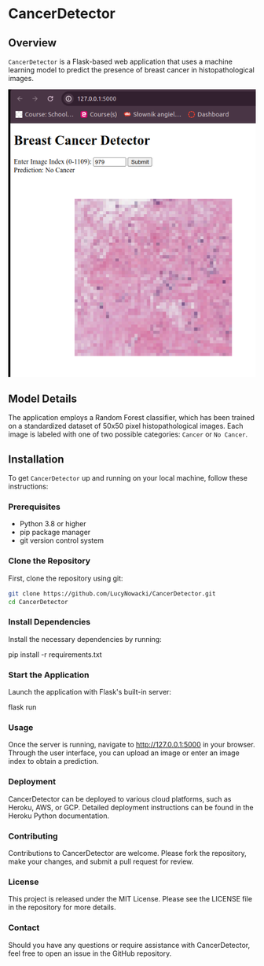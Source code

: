 # CancerDetector

## Overview

`CancerDetector` is a Flask-based web application that uses a machine learning model to predict the presence of breast cancer in histopathological images.

![Breast Cancer Cells](breast_cancer.png)

## Model Details

The application employs a Random Forest classifier, which has been trained on a standardized dataset of 50x50 pixel histopathological images. Each image is labeled with one of two possible categories: `Cancer` or `No Cancer`.

## Installation

To get `CancerDetector` up and running on your local machine, follow these instructions:

### Prerequisites

- Python 3.8 or higher
- pip package manager
- git version control system

### Clone the Repository

First, clone the repository using git:

```bash
git clone https://github.com/LucyNowacki/CancerDetector.git
cd CancerDetector
```
### Install Dependencies
Install the necessary dependencies by running:

pip install -r requirements.txt

### Start the Application
Launch the application with Flask's built-in server:

flask run

### Usage

Once the server is running, navigate to http://127.0.0.1:5000 in your browser. Through the user interface, you can upload an image or enter an image index to obtain a prediction.

### Deployment

CancerDetector can be deployed to various cloud platforms, such as Heroku, AWS, or GCP. Detailed deployment instructions can be found in the Heroku Python documentation.

### Contributing

Contributions to CancerDetector are welcome. Please fork the repository, make your changes, and submit a pull request for review.

### License

This project is released under the MIT License. Please see the LICENSE file in the repository for more details.

### Contact

Should you have any questions or require assistance with CancerDetector, feel free to open an issue in the GitHub repository.


